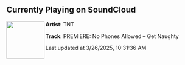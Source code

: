 ## Currently Playing on SoundCloud

[<img align="left" width="100" src="https://i1.sndcdn.com/artworks-WvTEWc8CYHJ8PJr2-ojqJnA-t500x500.jpg">](https://soundcloud.com/tnt_ofc/premiere-npa-get-naughty-12)

**Artist**: TNT 

**Track**: PREMIERE: No Phones Allowed – Get Naughty

Last updated at 3/26/2025, 10:31:36 AM
